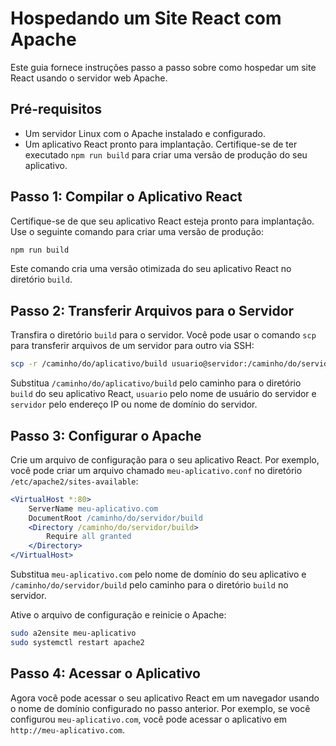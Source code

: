 # Hospedando um Site React com Apache

Este guia fornece instruções passo a passo sobre como hospedar um site React usando o servidor web Apache.

## Pré-requisitos

- Um servidor Linux com o Apache instalado e configurado.
- Um aplicativo React pronto para implantação. Certifique-se de ter executado `npm run build` para criar uma versão de produção do seu aplicativo.

## Passo 1: Compilar o Aplicativo React

Certifique-se de que seu aplicativo React esteja pronto para implantação. Use o seguinte comando para criar uma versão de produção:

```bash
npm run build
```

Este comando cria uma versão otimizada do seu aplicativo React no diretório `build`.

## Passo 2: Transferir Arquivos para o Servidor

Transfira o diretório `build` para o servidor. Você pode usar o comando `scp` para transferir arquivos de um servidor para outro via SSH:

```bash
scp -r /caminho/do/aplicativo/build usuario@servidor:/caminho/do/servidor
```

Substitua `/caminho/do/aplicativo/build` pelo caminho para o diretório `build` do seu aplicativo React, `usuario` pelo nome de usuário do servidor e `servidor` pelo endereço IP ou nome de domínio do servidor.

## Passo 3: Configurar o Apache

Crie um arquivo de configuração para o seu aplicativo React. Por exemplo, você pode criar um arquivo chamado `meu-aplicativo.conf` no diretório `/etc/apache2/sites-available`:

```apache
<VirtualHost *:80>
    ServerName meu-aplicativo.com
    DocumentRoot /caminho/do/servidor/build
    <Directory /caminho/do/servidor/build>
        Require all granted
    </Directory>
</VirtualHost>
```

Substitua `meu-aplicativo.com` pelo nome de domínio do seu aplicativo e `/caminho/do/servidor/build` pelo caminho para o diretório `build` no servidor.

Ative o arquivo de configuração e reinicie o Apache:

```bash
sudo a2ensite meu-aplicativo
sudo systemctl restart apache2
```

## Passo 4: Acessar o Aplicativo

Agora você pode acessar o seu aplicativo React em um navegador usando o nome de domínio configurado no passo anterior. Por exemplo, se você configurou `meu-aplicativo.com`, você pode acessar o aplicativo em `http://meu-aplicativo.com`.



